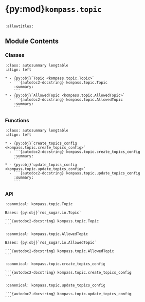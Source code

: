 # {py:mod}`kompass.topic`

```{py:module} kompass.topic
```

```{autodoc2-docstring} kompass.topic
:allowtitles:
```

## Module Contents

### Classes

````{list-table}
:class: autosummary longtable
:align: left

* - {py:obj}`Topic <kompass.topic.Topic>`
  - ```{autodoc2-docstring} kompass.topic.Topic
    :summary:
    ```
* - {py:obj}`AllowedTopic <kompass.topic.AllowedTopic>`
  - ```{autodoc2-docstring} kompass.topic.AllowedTopic
    :summary:
    ```
````

### Functions

````{list-table}
:class: autosummary longtable
:align: left

* - {py:obj}`create_topics_config <kompass.topic.create_topics_config>`
  - ```{autodoc2-docstring} kompass.topic.create_topics_config
    :summary:
    ```
* - {py:obj}`update_topics_config <kompass.topic.update_topics_config>`
  - ```{autodoc2-docstring} kompass.topic.update_topics_config
    :summary:
    ```
````

### API

````{py:class} Topic
:canonical: kompass.topic.Topic

Bases: {py:obj}`ros_sugar.io.Topic`

```{autodoc2-docstring} kompass.topic.Topic
```

````

````{py:class} AllowedTopic
:canonical: kompass.topic.AllowedTopic

Bases: {py:obj}`ros_sugar.io.AllowedTopic`

```{autodoc2-docstring} kompass.topic.AllowedTopic
```

````

````{py:function} create_topics_config(name: str, **kwargs) -> type[kompass.config.BaseAttrs]
:canonical: kompass.topic.create_topics_config

```{autodoc2-docstring} kompass.topic.create_topics_config
```
````

````{py:function} update_topics_config(old_config_obj: kompass.config.BaseAttrs, **kwargs)
:canonical: kompass.topic.update_topics_config

```{autodoc2-docstring} kompass.topic.update_topics_config
```
````

